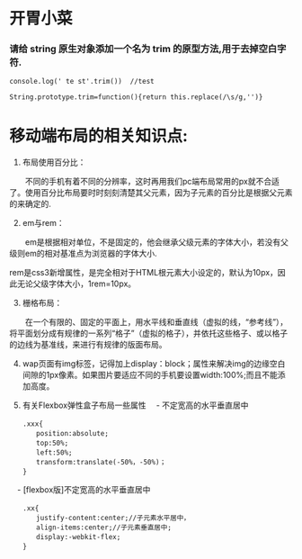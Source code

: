 # 开胃小菜
### 请给 string 原生对象添加一个名为 trim 的原型方法,用于去掉空白字符.

```
console.log(' te st'.trim())  //test
```

```
String.prototype.trim=function(){return this.replace(/\s/g,'')}
```

# 移动端布局的相关知识点:

1. 布局使用百分比：

　　不同的手机有着不同的分辨率，这时再用我们pc端布局常用的px就不合适了。使用百分比布局要时时刻刻清楚其父元素，因为子元素的百分比是根据父元素的来确定的.

2. em与rem：

　　em是根据相对单位，不是固定的，他会继承父级元素的字体大小，若没有父级则em的相对基准点为浏览器的字体大小.

   rem是css3新增属性，是完全相对于HTML根元素大小设定的，默认为10px，因此无论父级字体大小，1rem=10px。

3. 栅格布局：

　　在一个有限的、固定的平面上，用水平线和垂直线（虚拟的线，“参考线”），将平面划分成有规律的一系列“格子”（虚拟的格子），并依托这些格子、或以格子的边线为基准线，来进行有规律的版面布局。

4. wap页面有img标签，记得加上display：block；属性来解决img的边缘空白间隙的1px像素。如果图片要适应不同的手机要设置width:100%;而且不能添加高度。

5. 有关Flexbox弹性盒子布局一些属性
　- 不定宽高的水平垂直居中
```
　　.xxx{
　　　　position:absolute;
　　　　top:50%;
　　　　left:50%;
　　　　transform:translate(-50%，-50%)；
　　}
```
　- [flexbox版]不定宽高的水平垂直居中
```
　　.xx{
　　　　justify-content:center;//子元素水平居中，
　　　　align-items:center;//子元素垂直居中;
　　　　display:-webkit-flex;
　　}
```